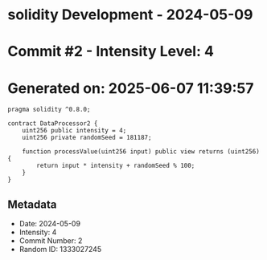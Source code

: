 ﻿# solidity Development - 2024-05-09
# Commit #2 - Intensity Level: 4
# Generated on: 2025-06-07 11:39:57
```solidity
pragma solidity ^0.8.0;

contract DataProcessor2 {
    uint256 public intensity = 4;
    uint256 private randomSeed = 181187;

    function processValue(uint256 input) public view returns (uint256) {
        return input * intensity + randomSeed % 100;
    }
}
```
## Metadata
- Date: 2024-05-09
- Intensity: 4
- Commit Number: 2
- Random ID: 1333027245
